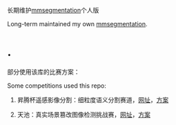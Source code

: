 长期维护[mmsegmentation](https://github.com/open-mmlab/mmsegmentation)个人版

Long-term maintained my own [mmsegmentation](https://github.com/open-mmlab/mmsegmentation).

.
=======

部分使用该库的比赛方案：

Some competitions used this repo:


1. 昇腾杯遥感影像分割：细粒度语义分割赛道，[网址](http://rsipac.whu.edu.cn/subject_one)，[方案](https://github.com/CarnoZhao/mmsegmentation/tree/remote_review)

2. 天池：真实场景篡改图像检测挑战赛，[网址](https://tianchi.aliyun.com/competition/entrance/531945/introduction?spm=5176.12281957.1004.5.38b02448P0Eswt)，[方案](https://github.com/CarnoZhao/mmsegmentation/tree/tianchi_tamper)


